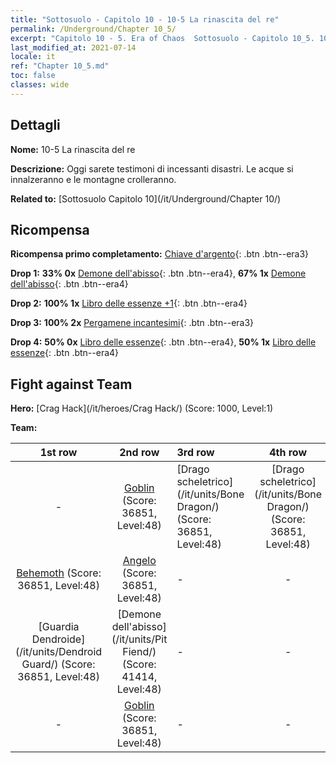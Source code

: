 ```yaml
---
title: "Sottosuolo - Capitolo 10 - 10-5 La rinascita del re"
permalink: /Underground/Chapter 10_5/
excerpt: "Capitolo 10 - 5. Era of Chaos  Sottosuolo - Capitolo 10_5. 10-5 La rinascita del re"
last_modified_at: 2021-07-14
locale: it
ref: "Chapter 10_5.md"
toc: false
classes: wide
---
```


## Dettagli

 **Nome:** 10-5 La rinascita del re

 **Descrizione:** Oggi sarete testimoni di incessanti disastri. Le acque si innalzeranno e le montagne crolleranno.

 **Related to:** [Sottosuolo Capitolo 10](/it/Underground/Chapter 10/)

## Ricompensa

 **Ricompensa primo completamento:** [Chiave d'argento](/ItemsIT/con_693/){: .btn .btn--era3}

 **Drop 1:** **33% 0x** [Demone dell'abisso](/ItemsIT/unt_230/){: .btn .btn--era4}, **67% 1x** [Demone dell'abisso](/ItemsIT/unt_230/){: .btn .btn--era4}

 **Drop 2:** **100% 1x** [Libro delle essenze +1](/ItemsIT/mat_46/){: .btn .btn--era4}

 **Drop 3:** **100% 2x** [Pergamene incantesimi](/ItemsIT/con_694/){: .btn .btn--era3}

 **Drop 4:** **50% 0x** [Libro delle essenze](/ItemsIT/mat_39/){: .btn .btn--era4}, **50% 1x** [Libro delle essenze](/ItemsIT/mat_39/){: .btn .btn--era4}


## Fight against Team
 **Hero:** [Crag Hack](/it/heroes/Crag Hack/) (Score: 1000, Level:1)

 **Team:**


  | 1st row | 2nd row | 3rd row | 4th row |
  |:----:|:----:|:----|:----:|
  | - | [Goblin](/it/units/Goblin/) (Score: 36851, Level:48)  | [Drago scheletrico](/it/units/Bone Dragon/) (Score: 36851, Level:48)  | [Drago scheletrico](/it/units/Bone Dragon/) (Score: 36851, Level:48)  |
  | [Behemoth](/it/units/Behemoth/) (Score: 36851, Level:48)  | [Angelo](/it/units/Angel/) (Score: 36851, Level:48)  | - | - |
  | [Guardia Dendroide](/it/units/Dendroid Guard/) (Score: 36851, Level:48)  | [Demone dell'abisso](/it/units/Pit Fiend/) (Score: 41414, Level:48)  | - | - |
  | - | [Goblin](/it/units/Goblin/) (Score: 36851, Level:48)  | - | - |


